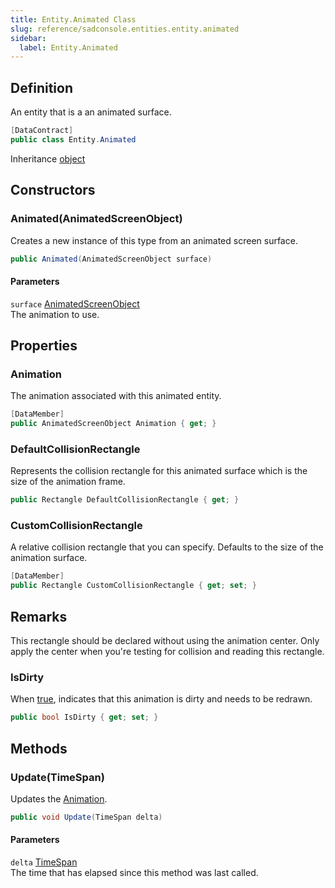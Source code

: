 ```yaml
---
title: Entity.Animated Class
slug: reference/sadconsole.entities.entity.animated
sidebar:
  label: Entity.Animated
---
```

## Definition

An entity that is a an animated surface.

```csharp title="C#"
[DataContract]
public class Entity.Animated
```

Inheritance [object](https://learn.microsoft.com/dotnet/api/system.object/)

## Constructors

### Animated(AnimatedScreenObject)

Creates a new instance of this type from an animated screen surface.

```csharp title="C#"
public Animated(AnimatedScreenObject surface)
```

#### Parameters

`surface` [AnimatedScreenObject](../sadconsole.animatedscreenobject/)  
The animation to use.


## Properties

### Animation

The animation associated with this animated entity.

```csharp title="C#"
[DataMember]
public AnimatedScreenObject Animation { get; }
```

### DefaultCollisionRectangle

Represents the collision rectangle for this animated surface which is the size of the animation frame.

```csharp title="C#"
public Rectangle DefaultCollisionRectangle { get; }
```

### CustomCollisionRectangle

A relative collision rectangle that you can specify. Defaults to the size of the animation surface.

```csharp title="C#"
[DataMember]
public Rectangle CustomCollisionRectangle { get; set; }
```
## Remarks

This rectangle should be declared without using the animation center. Only apply the center when you're testing for collision and reading this rectangle.

### IsDirty

When <a href="https://learn.microsoft.com/dotnet/csharp/language-reference/builtin-types/bool">true</a>, indicates that this animation is dirty and needs to be redrawn.

```csharp title="C#"
public bool IsDirty { get; set; }
```

## Methods

### Update(TimeSpan)

Updates the [Animation](../sadconsole.entities.entity.animated/#animation/).

```csharp title="C#"
public void Update(TimeSpan delta)
```

#### Parameters

`delta` [TimeSpan](https://learn.microsoft.com/dotnet/api/system.timespan/)  
The time that has elapsed since this method was last called.